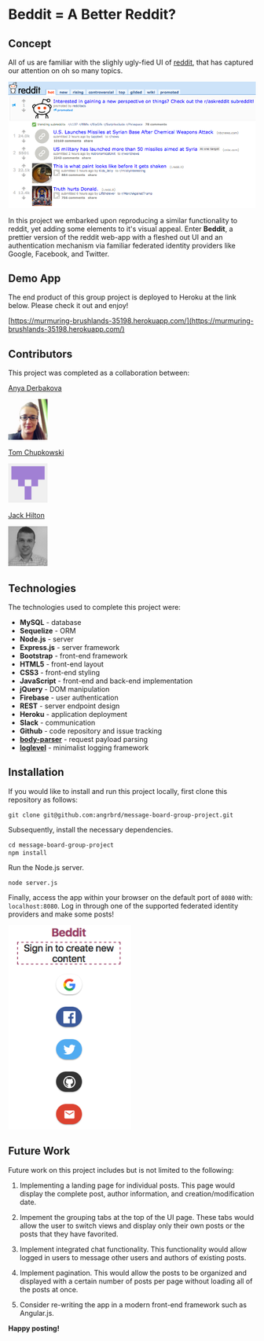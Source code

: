 # Beddit = A Better Reddit?

## Concept

All of us are familiar with the slighly ugly-fied UI of [reddit](https://www.reddit.com/), that has captured our attention on oh so many topics.

<img alt="Reddit UI image" src="public/reddit.png" width="800">

In this project we embarked upon reproducing a similar functionality to reddit, yet adding some elements to it's visual appeal. Enter **Beddit**, a prettier version of the reddit web-app with a fleshed out UI and an authentication mechanism via familiar federated identity providers like Google, Facebook, and Twitter.

## Demo App

The end product of this group project is deployed to Heroku at the link below. Please check it out and enjoy! 

[https://murmuring-brushlands-35198.herokuapp.com/](https://murmuring-brushlands-35198.herokuapp.com/)

## Contributors

This project was completed as a collaboration between:

[Anya Derbakova](https://github.com/angrbrd) 

<img alt="Anya Derbakova image" src="public/angrbrd.png" width="80">

[Tom Chupkowski](https://github.com/tchupkowski)

<img alt="Tom Chupkowski image" src="public/tchupkowski.png" width="80">

[Jack Hilton](https://github.com/jhhilton)

<img alt="Jack Hilton image" src="public/jhhilton.png" width="80">

## Technologies

The technologies used to complete this project were:

* **MySQL** - database
* **Sequelize** - ORM
* **Node.js** - server
* **Express.js** - server framework
* **Bootstrap** - front-end framework
* **HTML5** - front-end layout
* **CSS3** - front-end styling
* **JavaScript** - front-end and back-end implementation
* **jQuery** - DOM manipulation
* **Firebase** - user authentication
* **REST** - server endpoint design
* **Heroku** - application deployment
*  **Slack** - communication
*  **Github** - code repository and issue tracking
*  **[body-parser](https://www.npmjs.com/package/body-parser)** - request payload parsing
*  **[loglevel](https://www.npmjs.com/package/loglevel)** - minimalist logging framework

## Installation

If you would like to install and run this project locally, first clone this repository as follows:

	git clone git@github.com:angrbrd/message-board-group-project.git
	
Subsequently, install the necessary dependencies.

	cd message-board-group-project
	npm install
	
Run the Node.js server.

	node server.js
	
Finally, access the app within your browser on the default port of `8080` with: `localhost:8080`. Log in through one of the supported federated identity providers and make some posts!

<img alt="Styled Firebase UI image" src="public/ui-image.png" width="250">

## Future Work

Future work on this project includes but is not limited to the following:

1) Implementing a landing page for individual posts. This page would display the complete post, author information, and creation/modification date.

2) Impement the grouping tabs at the top of the UI page. These tabs would allow the user to switch views and display only their own posts or the posts that they have favorited.

3) Implement integrated chat functionality. This functionality would allow logged in users to message other users and authors of existing posts.

4) Implement pagination. This would allow the posts to be organized and displayed with a certain number of posts per page without loading all of the posts at once.

5) Consider re-writing the app in a modern front-end framework such as Angular.js.

**Happy posting!**
